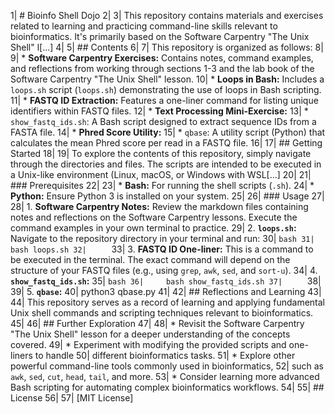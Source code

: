 1| # Bioinfo Shell Dojo
2| 
3| This repository contains materials and exercises related to learning and practicing command-line skills relevant to bioinformatics. It's primarily based on the Software Carpentry "The Unix Shell" l[...]
4| 
5| ## Contents
6| 
7| This repository is organized as follows:
8| 
9| * **Software Carpentry Exercises:** Contains notes, command examples, and reflections from working through sections 1-3 and the lab book of the Software Carpentry "The Unix Shell" lesson.
10| * **Loops in Bash:** Includes a `loops.sh` script (`loops.sh`) demonstrating the use of loops in Bash scripting.
11| * **FASTQ ID Extraction:** Features a one-liner command for listing unique identifiers within FASTQ files.
12| * **Text Processing Mini-Exercise:**
13|     * `show_fastq_ids.sh`: A Bash script designed to extract sequence IDs from a FASTA file.
14| * **Phred Score Utility:**
15|     * `qbase`: A utility script (Python) that calculates the mean Phred score per read in a FASTQ file.
16| 
17| ## Getting Started
18| 
19| To explore the contents of this repository, simply navigate through the directories and files. The scripts are intended to be executed in a Unix-like environment (Linux, macOS, or Windows with WSL[...]
20| 
21| ### Prerequisites
22| 
23| * **Bash:** For running the shell scripts (`.sh`).
24| * **Python:** Ensure Python 3 is installed on your system.
25| 
26| ### Usage
27| 
28| 1.  **Software Carpentry Notes:** Review the markdown files containing notes and reflections on the Software Carpentry lessons. Execute the command examples in your own terminal to practice.
29| 2.  **`loops.sh`:** Navigate to the repository directory in your terminal and run:
30|     ```bash
31|     bash loops.sh
32|     ```
33| 3.  **FASTQ ID One-liner:** This is a command to be executed in the terminal. The exact command will depend on the structure of your FASTQ files (e.g., using `grep`, `awk`, `sed`, and `sort-u`).
34| 4.  **`show_fastq_ids.sh`:**
35|     ```bash
36|     bash show_fastq_ids.sh
37|     ```
38|    
39| 5.  **`qbase`:**
40|         python3 qbase.py
41| 
42| ## Reflections and Learning
43| 
44| This repository serves as a record of learning and applying fundamental Unix shell commands and scripting techniques relevant to bioinformatics. 
45| 
46| ## Further Exploration
47| 
48| * Revisit the Software Carpentry "The Unix Shell" lesson for a deeper understanding of the concepts covered.
49| * Experiment with modifying the provided scripts and one-liners to handle
50|   different bioinformatics tasks.
51| * Explore other powerful command-line tools commonly used in bioinformatics,
52|   such as `awk`, `sed`, `cut`, `head`, `tail`, and more.
53| * Consider learning more advanced Bash scripting for automating complex bioinformatics workflows.
54| 
55| ## License
56| 
57| [MIT License]